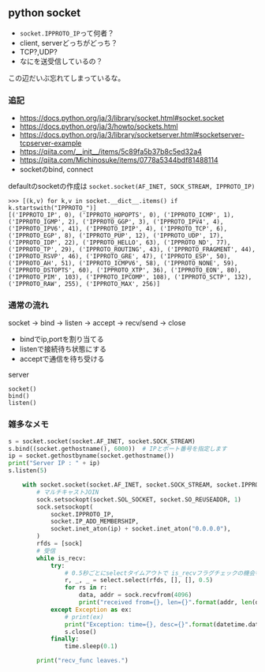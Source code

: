 ## python socket

- `socket.IPPROTO_IP`って何者？
- client, serverどっちがどっち？
- TCP?,UDP?
- なにを送受信しているの？

この辺だいぶ忘れてしまっているな。

### 追記

- https://docs.python.org/ja/3/library/socket.html#socket.socket
- https://docs.python.org/ja/3/howto/sockets.html
- https://docs.python.org/ja/3/library/socketserver.html#socketserver-tcpserver-example
- https://qiita.com/__init__/items/5c89fa5b37b8c5ed32a4
- https://qiita.com/Michinosuke/items/0778a5344bdf81488114
- socketのbind, connect

defaultのsocketの作成は `socket.socket(AF_INET, SOCK_STREAM, IPPROTO_IP)`

```
>>> [(k,v) for k,v in socket.__dict__.items() if k.startswith("IPPROTO_")]
[('IPPROTO_IP', 0), ('IPPROTO_HOPOPTS', 0), ('IPPROTO_ICMP', 1), ('IPPROTO_IGMP', 2), ('IPPROTO_GGP', 3), ('IPPROTO_IPV4', 4), ('IPPROTO_IPV6', 41), ('IPPROTO_IPIP', 4), ('IPPROTO_TCP', 6), ('IPPROTO_EGP', 8), ('IPPROTO_PUP', 12), ('IPPROTO_UDP', 17), ('IPPROTO_IDP', 22), ('IPPROTO_HELLO', 63), ('IPPROTO_ND', 77), ('IPPROTO_TP', 29), ('IPPROTO_ROUTING', 43), ('IPPROTO_FRAGMENT', 44), ('IPPROTO_RSVP', 46), ('IPPROTO_GRE', 47), ('IPPROTO_ESP', 50), ('IPPROTO_AH', 51), ('IPPROTO_ICMPV6', 58), ('IPPROTO_NONE', 59), ('IPPROTO_DSTOPTS', 60), ('IPPROTO_XTP', 36), ('IPPROTO_EON', 80), ('IPPROTO_PIM', 103), ('IPPROTO_IPCOMP', 108), ('IPPROTO_SCTP', 132), ('IPPROTO_RAW', 255), ('IPPROTO_MAX', 256)]
```

### 通常の流れ

socket -> bind -> listen -> accept -> recv/send -> close

- bindでip,portを割り当てる
- listenで接続待ち状態にする
- acceptで通信を待ち受ける

server

```
socket()
bind()
listen()
```

### 雑多なメモ

```python
s = socket.socket(socket.AF_INET, socket.SOCK_STREAM)
s.bind((socket.gethostname(), 6000))  # IPとポート番号を指定します
ip = socket.gethostbyname(socket.gethostname())
print("Server IP : " + ip)
s.listen(5)
```

```python
    with socket.socket(socket.AF_INET, socket.SOCK_STREAM, socket.IPPROTO_TCP) as sock:
        # マルチキャストJOIN
        sock.setsockopt(socket.SOL_SOCKET, socket.SO_REUSEADDR, 1)
        sock.setsockopt(
            socket.IPPROTO_IP,
            socket.IP_ADD_MEMBERSHIP,
            socket.inet_aton(ip) + socket.inet_aton("0.0.0.0"),
        )
        rfds = [sock]
        # 受信
        while is_recv:
            try:
                # 0.5秒ごとにselectタイムアウトで is_recvフラグチェックの機会を与える
                r, _, _ = select.select(rfds, [], [], 0.5)
                for rs in r:
                    data, addr = sock.recvfrom(4096)
                    print("received from={}, len={}".format(addr, len(data)))
            except Exception as ex:
                # print(ex)
                print("Exception: time={}, desc={}".format(datetime.datetime.now(), ex))
                s.close()
            finally:
                time.sleep(0.1)

        print("recv_func leaves.")
```

